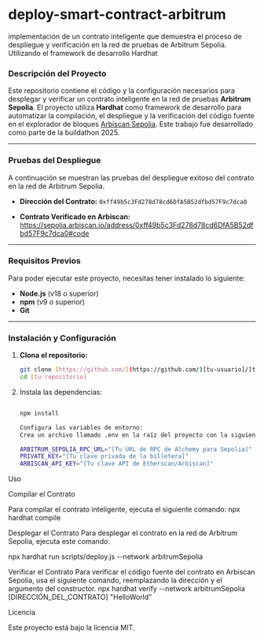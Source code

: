 # deploy-smart-contract-arbitrum
implementación de un contrato inteligente que demuestra el proceso de despliegue y verificación en la red de pruebas de Arbitrum Sepolia. Utilizando el framework de desarrollo Hardhat

### Descripción del Proyecto
Este repositorio contiene el código y la configuración necesarios para desplegar y verificar un contrato inteligente en la red de pruebas **Arbitrum Sepolia**. El proyecto utiliza **Hardhat** como framework de desarrollo para automatizar la compilación, el despliegue y la verificación del código fuente en el explorador de bloques [Arbiscan Sepolia](https://sepolia.arbiscan.io/). Este trabajo fue desarrollado como parte de la buildathon 2025.

---

### Pruebas del Despliegue
A continuación se muestran las pruebas del despliegue exitoso del contrato en la red de Arbitrum Sepolia.

- **Dirección del Contrato:** `0xff49b5c3Fd278d78cd6DfA5B52dfbd57F9c7dca0`
  

- **Contrato Verificado en Arbiscan:**
  https://sepolia.arbiscan.io/address/0xff49b5c3Fd278d78cd6DfA5B52dfbd57F9c7dca0#code

---

### Requisitos Previos
Para poder ejecutar este proyecto, necesitas tener instalado lo siguiente:

- **Node.js** (v18 o superior)
- **npm** (v9 o superior)
- **Git**

---

### Instalación y Configuración
1. **Clona el repositorio:**
   ```bash
   git clone [https://github.com/](https://github.com/)[tu-usuario]/[tu-repositorio].git
   cd [tu-repositorio]

2. Instala las dependencias:
    ```bash

    npm install

    Configura las variables de entorno:
    Crea un archivo llamado .env en la raíz del proyecto con la siguiente información. No subas este archivo a GitHub.

    ARBITRUM_SEPOLIA_RPC_URL="[Tu URL de RPC de Alchemy para Sepolia]"
    PRIVATE_KEY="[Tu clave privada de la billetera]"
    ARBISCAN_API_KEY="[Tu clave API de Etherscan/Arbiscan]"

Uso

Compilar el Contrato

Para compilar el contrato inteligente, ejecuta el siguiente comando:
npx hardhat compile

Desplegar el Contrato
Para desplegar el contrato en la red de Arbitrum Sepolia, ejecuta este comando:

npx hardhat run scripts/deploy.js --network arbitrumSepolia

Verificar el Contrato
Para verificar el código fuente del contrato en Arbiscan Sepolia, usa el siguiente comando, reemplazando la dirección y el argumento del constructor.
npx hardhat verify --network arbitrumSepolia [DIRECCIÓN_DEL_CONTRATO] "HelloWorld"

Licencia

Este proyecto está bajo la licencia MIT.
